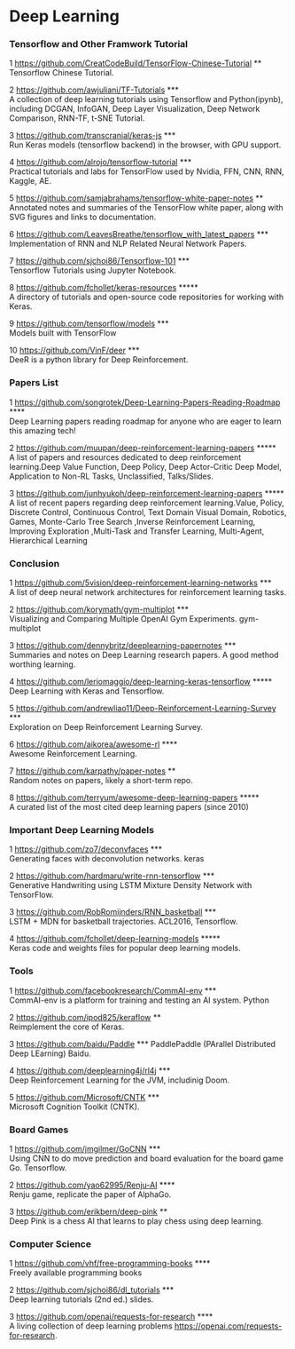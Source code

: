 # Deep Learning

### Tensorflow and Other Framwork Tutorial

1 https://github.com/CreatCodeBuild/TensorFlow-Chinese-Tutorial  **  
Tensorflow Chinese Tutorial. 

2 https://github.com/awjuliani/TF-Tutorials  ***  
A collection of deep learning tutorials using Tensorflow and Python(ipynb), including DCGAN, InfoGAN, Deep Layer Visualization, 
Deep Network Comparison, RNN-TF, t-SNE Tutorial.

3 https://github.com/transcranial/keras-js   ***  
Run Keras models (tensorflow backend) in the browser, with GPU support.

4 https://github.com/alrojo/tensorflow-tutorial ***  
Practical tutorials and labs for TensorFlow used by Nvidia, FFN, CNN, RNN, Kaggle, AE.

5 https://github.com/samjabrahams/tensorflow-white-paper-notes **  
Annotated notes and summaries of the TensorFlow white paper, along with SVG figures and links to documentation.

6 https://github.com/LeavesBreathe/tensorflow_with_latest_papers ***  
Implementation of RNN and NLP Related Neural Network Papers.

7 https://github.com/sjchoi86/Tensorflow-101 ***  
Tensorflow Tutorials using Jupyter Notebook.

8 https://github.com/fchollet/keras-resources *****  
A directory of tutorials and open-source code repositories for working with Keras.

9 https://github.com/tensorflow/models ***  
Models built with TensorFlow

10 https://github.com/VinF/deer ***  
DeeR is a python library for Deep Reinforcement. 

### Papers List
1 https://github.com/songrotek/Deep-Learning-Papers-Reading-Roadmap  ****  
Deep Learning papers reading roadmap for anyone who are eager to learn this amazing tech!

2 https://github.com/muupan/deep-reinforcement-learning-papers *****  
A list of papers and resources dedicated to deep reinforcement learning.Deep Value Function, Deep Policy, Deep Actor-Critic
Deep Model, Application to Non-RL Tasks, Unclassified, Talks/Slides.

3 https://github.com/junhyukoh/deep-reinforcement-learning-papers *****  
A list of recent papers regarding deep reinforcement learning.Value, Policy, Discrete Control, Continuous Control, Text Domain
Visual Domain, Robotics, Games, Monte-Carlo Tree Search ,Inverse Reinforcement Learning, Improving Exploration ,Multi-Task and Transfer Learning, Multi-Agent, Hierarchical Learning
  
  
###  Conclusion
1 https://github.com/5vision/deep-reinforcement-learning-networks ***  
A list of deep neural network architectures for reinforcement learning tasks.

2 https://github.com/korymath/gym-multiplot ***  
Visualizing and Comparing Multiple OpenAI Gym Experiments. gym-multiplot

3 https://github.com/dennybritz/deeplearning-papernotes ***  
Summaries and notes on Deep Learning research papers. A good method worthing learning.

4 https://github.com/leriomaggio/deep-learning-keras-tensorflow *****  
Deep Learning with Keras and Tensorflow.

5 https://github.com/andrewliao11/Deep-Reinforcement-Learning-Survey ***  
Exploration on Deep Reinforcement Learning Survey.

6 https://github.com/aikorea/awesome-rl ****  
Awesome Reinforcement Learning.

7 https://github.com/karpathy/paper-notes **  
Random notes on papers, likely a short-term repo.

8 https://github.com/terryum/awesome-deep-learning-papers *****  
A curated list of the most cited deep learning papers (since 2010)

### Important Deep Learning Models
1 https://github.com/zo7/deconvfaces ***  
Generating faces with deconvolution networks. keras

2 https://github.com/hardmaru/write-rnn-tensorflow ***  
Generative Handwriting using LSTM Mixture Density Network with TensorFlow.

3 https://github.com/RobRomijnders/RNN_basketball ***  
LSTM + MDN for basketball trajectories. ACL2016, Tensorflow.

4 https://github.com/fchollet/deep-learning-models *****  
Keras code and weights files for popular deep learning models.

### Tools
1 https://github.com/facebookresearch/CommAI-env ***  
CommAI-env is a platform for training and testing an AI system. Python

2 https://github.com/ipod825/keraflow **  
Reimplement the core of Keras.

3 https://github.com/baidu/Paddle ***
PaddlePaddle (PArallel Distributed Deep LEarning) Baidu.

4 https://github.com/deeplearning4j/rl4j ***  
Deep Reinforcement Learning for the JVM, includinig Doom.

5 https://github.com/Microsoft/CNTK ***  
Microsoft Cognition Toolkit (CNTK).

### Board Games
1 https://github.com/jmgilmer/GoCNN ***  
Using CNN to do move prediction and board evaluation for the board game Go. Tensorflow.

2 https://github.com/yao62995/Renju-AI ****  
Renju game, replicate the paper of AlphaGo.

3 https://github.com/erikbern/deep-pink **  
Deep Pink is a chess AI that learns to play chess using deep learning.

### Computer Science
1 https://github.com/vhf/free-programming-books ****  
Freely available programming books

2 https://github.com/sjchoi86/dl_tutorials ***  
Deep learning tutorials (2nd ed.) slides.

3 https://github.com/openai/requests-for-research ****  
A living collection of deep learning problems https://openai.com/requests-for-research.
